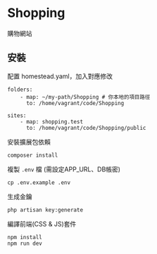 # Shopping
購物網站

## 安裝

配置 homestead.yaml，加入對應修改

```
folders:
    - map: ~/my-path/Shopping # 你本地的項目路徑
      to: /home/vagrant/code/Shopping

sites:
    - map: shopping.test
      to: /home/vagrant/code/Shopping/public
```

安裝擴展包依賴

```
composer install
```

複製 `.env` 檔 (需設定APP_URL、DB帳密)

```
cp .env.example .env
```

生成金鑰

```
php artisan key:generate
```

編譯前端(CSS & JS)套件

```
npm install
npm run dev
```

